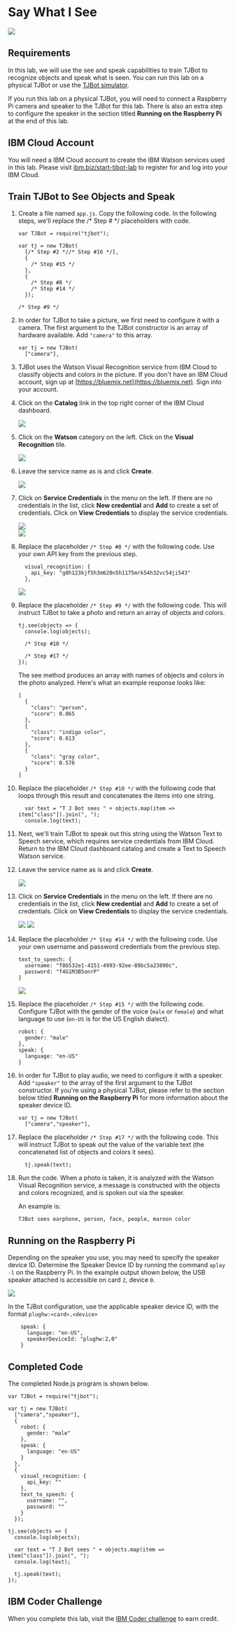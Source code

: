 # Say What I See

![](assets/tjbot.png)

## Requirements

In this lab, we will use the see and speak capabilities to train TJBot to recognize objects and speak what is seen. You can run this lab on a physical TJBot or use the [TJBot simulator](https://ibm.biz/meet-tjbot).

If you run this lab on a physical TJBot, you will need to connect a Raspberry Pi camera and speaker to the TJBot for this lab. There is also an extra step to configure the speaker in the section titled **Running on the Raspberry Pi** at the end of this lab.

## IBM Cloud Account

You will need a IBM Cloud account to create the IBM Watson services used in this lab. Please visit [ibm.biz/start-tjbot-lab](https://ibm.biz/start-tjbot-lab) to register for and log into your IBM Cloud.

## Train TJBot to See Objects and Speak

1. Create a file named `app.js`. Copy the following code. In the following steps, we'll replace the /* Step # */ placeholders with code. 

    ```
    var TJBot = require("tjbot");
    
    var tj = new TJBot(
      [/* Step #2 *//* Step #16 */], 
      {
        /* Step #15 */
      }, 
      {
        /* Step #8 */
        /* Step #14 */
      });
        
    /* Step #9 */
    ```
    
2. In order for TJBot to take a picture, we first need to configure it with a camera. The first argument to the TJBot constructor is an array of hardware available. Add `"camera"` to this array.

    ```
    var tj = new TJBot(
      ["camera"],
    ```

3. TJBot uses the Watson Visual Recognition service from IBM Cloud to classify objects and colors in the picture. If you don't have an IBM Cloud account, sign up at [https://bluemix.net](https://bluemix.net). Sign into your account. 

4. Click on the **Catalog** link in the top right corner of the IBM Cloud dashboard. 

    ![](assets/1.1.png)
    

5. Click on the **Watson** category on the left. Click on the **Visual Recognition** tile.

    ![](assets/1.2.png)

6. Leave the service name as is and click **Create**.

    ![](assets/1.3.png)

7. Click on **Service Credentials** in the menu on the left. If there are no credentials in the list, click **New credential** and **Add** to create a set of credentials. Click on **View Credentials** to display the service credentials.

    ![](assets/1.4.png)	    
    ![](assets/1.5.png)	        

8. Replace the placeholder `/* Step #8 */` with the following code. Use your own API key from the previous step. 

    ```
      visual_recognition: {
        api_key: "g0h123kjf5h3m620n5h1175mrk54h32vc54ji543"
      },   
    ```
    
    ![](assets/1.6.png)    

9. Replace the placeholder `/* Step #9 */` with the following code. 
This will instruct TJBot to take a photo and return an array of objects and colors. 
    
    ```    
    tj.see(objects => {
      console.log(objects);
          
      /* Step #10 */
          
      /* Step #17 */
    });    
    ```

    The see method produces an array with names of objects and colors in the photo analyzed. Here's what an example response looks like:

    ```
    [
      {
        "class": "person",
        "score": 0.865
      },
      {
        "class": "indigo color",
        "score": 0.613
      },
      {
        "class": "gray color",
        "score": 0.576
      }
    ]
    ```

10. Replace the placeholder `/* Step #10 */` with the following code that loops through this result and concatenates the items into one string.
    
    ```
      var text = "T J Bot sees " + objects.map(item => item["class"]).join(", ");
      console.log(text);
    ```

11. Next, we'll train TJBot to speak out this string using the Watson Text to Speech service, which requires service credentials from IBM Cloud. Return to the IBM Cloud dashboard catalog and create a Text to Speech Watson service.

12.	Leave the service name as is and click **Create**.

    ![](assets/1.7.png)

13.	Click on **Service Credentials** in the menu on the left. If there are no credentials in the list, click **New credential** and **Add** to create a set of credentials. Click on **View Credentials** to display the service credentials.

    ![](assets/1.8.png)	
    ![](assets/1.9.png)    

14. Replace the placeholder `/* Step #14 */` with the following code. Use your own username and password credentials from the previous step. 

    ```
    text_to_speech: {
      username: "f8b532e1-4151-4993-92ee-89bc5a23890c",
      password: "f4G1M3B5onrP"
    }
    ```

    ![](assets/1.10.png)   

15. Replace the placeholder `/* Step #15 */` with the following code. Configure TJBot with the gender of the voice (`male` or `female`) and what language to use (`en-US` is for the US English dialect). 

    ```
    robot: {
      gender: "male" 
    },
    speak: {
      language: "en-US" 
    }
    ```     

16. In order for TJBot to play audio, we need to configure it with a speaker. Add `"speaker"` to the array of the first argument to the TJBot constructor. If you're using a physical TJBot, please refer to the section below titled **Running on the Raspberry Pi** for more information about the speaker device ID.

    ```
    var tj = new TJBot(
      ["camera","speaker"], 
    ```
    
17. Replace the placeholder `/* Step #17 */` with the following code. This will instruct TJBot to speak out the value of the variable text (the concatenated list of objects and colors it sees).

    ```
      tj.speak(text);
    ```

18. Run the code. When a photo is taken, it is analyzed with the Watson Visual Recognition service, a message is constructed with the objects and colors recognized, and is spoken out via the speaker.

    An example is:

    `TJBot sees earphone, person, face, people, maroon color`

## Running on the Raspberry Pi

Depending on the speaker you use, you may need to specify the speaker device ID. Determine the Speaker Device ID by running the command `aplay -l` on the Raspberry Pi. In the example output shown below, the USB speaker attached is accessible on card `2`, device `0`.

![](assets/1.11.png)

In the TJBot configuration, use the applicable speaker device ID, with the format `plughw:<card>,<device>`

```
    speak: {
      language: "en-US",
      speakerDeviceId: "plughw:2,0" 
    }
```

## Completed Code

The completed Node.js program is shown below.

```
var TJBot = require("tjbot");

var tj = new TJBot(
  ["camera","speaker"], 
  {
    robot: {
      gender: "male" 
    },
    speak: {
      language: "en-US"
    }
  }, 
  {
    visual_recognition: {
      api_key: ""
    },
    text_to_speech: {
      username: "",
      password: ""
    }
  });
    
tj.see(objects => {
  console.log(objects);
  
  var text = "T J Bot sees " + objects.map(item => item["class"]).join(", ");
  console.log(text);
  
  tj.speak(text);
});
```

## IBM Coder Challenge

When you complete this lab, visit the [IBM Coder challenge](https://ibm.biz/ibm-coder-tjbot) to earn credit.